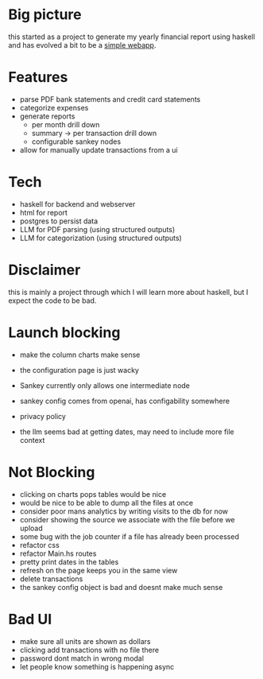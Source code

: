 # Big picture

this started as a project to generate my yearly financial report using haskell
and has evolved a bit to be a [simple webapp](https://myfinancereport.com/).

# Features

- parse PDF bank statements and credit card statements
- categorize expenses
- generate reports
  - per month drill down
  - summary -> per transaction drill down
  - configurable sankey nodes
- allow for manually update transactions from a ui

# Tech

- haskell for backend and webserver
- html for report
- postgres to persist data
- LLM for PDF parsing (using structured outputs)
- LLM for categorization (using structured outputs)

# Disclaimer

this is mainly a project through which I will learn more about haskell, but I expect the code to be bad.

# Launch blocking

- make the column charts make sense

- the configuration page is just wacky

- Sankey currently only allows one intermediate node
- sankey config comes from openai, has configability somewhere

- privacy policy

- the llm seems bad at getting dates, may need to include more file context

# Not Blocking

- clicking on charts pops tables would be nice
- would be nice to be able to dump all the files at once
- consider poor mans analytics by writing visits to the db for now
- consider showing the source we associate with the file before we upload
- some bug with the job counter if a file has already been processed
- refactor css
- refactor Main.hs routes
- pretty print dates in the tables
- refresh on the page keeps you in the same view
- delete transactions
- the sankey config object is bad and doesnt make much sense

# Bad UI

- make sure all units are shown as dollars
- clicking add transactions with no file there
- password dont match in wrong modal
- let people know something is happening async  
